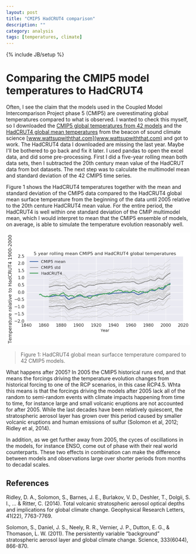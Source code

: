 ```yaml
---
layout: post
title: "CMIP5 HadCRUT4 comparison"
description: ""
category: analysis
tags: [temperatures, climate]
---
```

{% include JB/setup %}

# Comparing the CMIP5 model temperatures to HadCRUT4
Often, I see the claim that the models used in the Coupled Model Intercomparison Project phase 5 (CMIP5) are overestimating global temperatures compared to what is observed. I wanted to check this myself, so I downloaded the [CMIP5 global temperatures from 42 models]() and the [HadCRUT4 global mean temperatures]() from the beacon of sound climate science [www.wattsupwiththat.com](www.wattsupwiththat.com) and got to work. The HadCRUT4 data I downloaded are missing the last year. Maybe I'll be bothered to go back and fix it later. I used pandas to open the excel data, and did some pre-processing. First I did a five-year rolling mean both data sets, then I subtracted the 20th century mean value of the HadCRUT data from bot datasets. The next step was to calculate the multimodel mean and standard deviation of the 42 CMIP5 time series.

Figure 1 shows the HadCRUT4 temperatures together with the mean and standard deviation of the CMIP5 data compared to the HadCRUT4 global mean surface temperature from the beginning of the data until 2005 relative to the 20th centure HadCRUT4 mean value. For the entire period, the HadCRUT4 is well within one standard deviation of the CMIP multimodel mean, which I would interpret to mean that the CMIP5 ensemble of models, on average, is able to simulate the temperature evolution reasonably well. 

![CMIP5 and HadCRUT4 comparison](https://raw.githubusercontent.com/hansbrenna/cmip4_hadcrut4_comparison/master/hadcrut_cmip_comparison.png)
<br>
>Figure 1: HadCRUT4 global mean surfacce temperature compared to 42 CMIP5 models.

What happens after 2005? In 2005 the CMIP5 historical runs end, and that means the forcings driving the temperature evolution changes from historical forcing to one of the RCP scenarios, in this case RCP4.5. Whta this means is that the forcings driving the models after 2005 lack all of the random to semi-random events with climate impacts happening from time to time, for instance large and small volcanic eruptions are not accounted for after 2005. While the last decades have been relatively quiescent, the stratospheric aerosol layer has grown over this period caused by smaller volcanic eruptions and human emissions of sulfur (Solomon et al, 2012; Ridley et al, 2014).

In addition, as we get further away from 2005, the cyces of oscillations in the models, for instance ENSO, come out of phase with their real world counterparts. These two effects in combination can make the difference between models and observations large over shorter periods from months to decadal scales.

## References
Ridley, D. A., Solomon, S., Barnes, J. E., Burlakov, V. D., Deshler, T., Dolgii, S. I., ... & Ritter, C. (2014). Total volcanic stratospheric aerosol optical depths and implications for global climate change. Geophysical Research Letters, 41(22), 7763-7769.

Solomon, S., Daniel, J. S., Neely, R. R., Vernier, J. P., Dutton, E. G., & Thomason, L. W. (2011). The persistently variable “background” stratospheric aerosol layer and global climate change. Science, 333(6044), 866-870.
